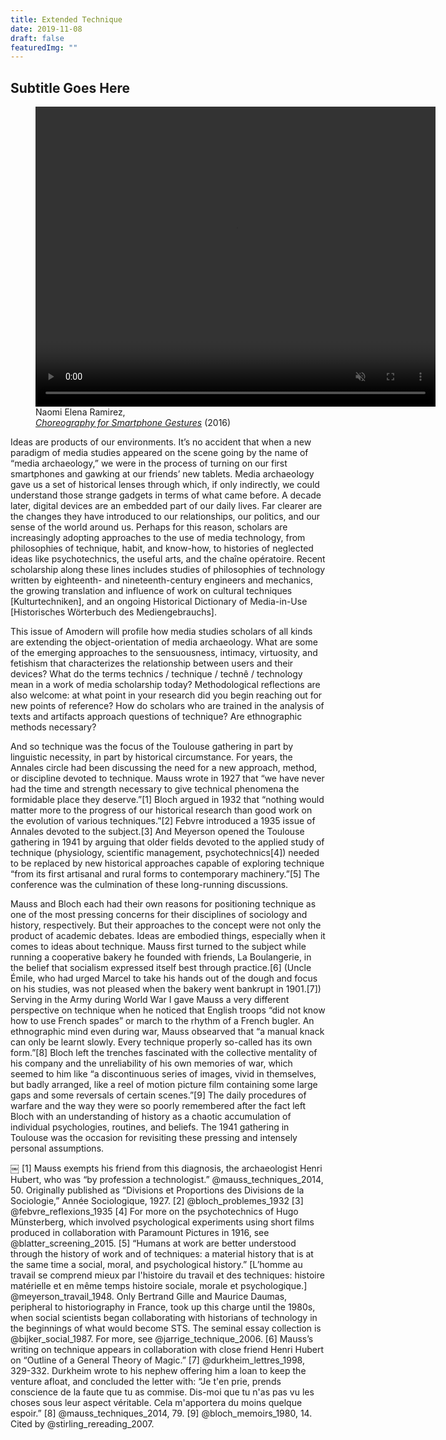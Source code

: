 ```yaml
---
title: Extended Technique
date: 2019-11-08
draft: false
featuredImg: ""
---
```


## Subtitle Goes Here

<!-- uses figcaption modifications in style.scss -->

<figure>
  <video width="640" height="480" autoplay loop muted>
    <source src="/choreography_short.mp4" type="video/mp4">
    Your browser does not support the video tag.
  </video>
  <figcaption>Naomi Elena Ramirez,<br> <a href="http://thefelt.org/issues/2/naomi_elena_ramirez.htm"><i>Choreography for Smartphone Gestures</a></i> (2016)</figcaption>
</figure>

Ideas are products of our environments. It’s no accident that when a new paradigm of media studies appeared on the scene going by the name of “media archaeology,” we were in the process of turning on our first smartphones and gawking at our friends’ new tablets. Media archaeology gave us a set of historical lenses through which, if only indirectly, we could understand those strange gadgets in terms of what came before. A decade later, digital devices are an embedded part of our daily lives. Far clearer are the changes they have introduced to our relationships, our politics, and our sense of the world around us. Perhaps for this reason, scholars are increasingly adopting approaches to the use of media technology, from philosophies of technique, habit, and know-how, to histories of neglected ideas like psychotechnics, the useful arts, and the chaîne opératoire. Recent scholarship along these lines includes studies of philosophies of technology written by eighteenth- and nineteenth-century engineers and mechanics, the growing translation and influence of work on cultural techniques [Kulturtechniken], and an ongoing Historical Dictionary of Media-in-Use [Historisches Wörterbuch des Mediengebrauchs].

This issue of Amodern will profile how media studies scholars of all kinds are extending the object-orientation of media archaeology. What are some of the emerging approaches to the sensuousness, intimacy, virtuosity, and fetishism that characterizes the relationship between users and their devices? What do the terms technics / technique / technê / technology mean in a work of media scholarship today? Methodological reflections are also welcome: at what point in your research did you begin reaching out for new points of reference? How do scholars who are trained in the analysis of texts and artifacts approach questions of technique? Are ethnographic methods necessary?

<!--
<figure>
  <center>
  <video width="640" height="480" controls>
    <source src="/saariaho_sept_papillons_2000.mp4" type="video/mp4">
    Your browser does not support the video tag.
  </video>
  </center>
  <figcaption>Kaija Saariaho, Sept Papillons (2000)<br>Danielle Cho, cello</figcaption>
</figure>
-->

And so technique was the focus of the Toulouse gathering in part by linguistic necessity, in part by historical circumstance. For years, the Annales circle had been discussing the need for a new approach, method, or discipline devoted to technique. Mauss wrote in 1927 that “we have never had the time and strength necessary to give technical phenomena the formidable place they deserve.”[1] Bloch argued in 1932 that “nothing would matter more to the progress of our historical research than good work on the evolution of various techniques.”[2] Febvre introduced a 1935 issue of Annales devoted to the subject.[3] And Meyerson opened the Toulouse gathering in 1941 by arguing that older fields devoted to the applied study of technique (physiology, scientific management, psychotechnics[4]) needed to be replaced by new historical approaches capable of exploring technique “from its first artisanal and rural forms to contemporary machinery.”[5] The conference was the culmination of these long-running discussions.

Mauss and Bloch each had their own reasons for positioning technique as one of the most pressing concerns for their disciplines of sociology and history, respectively. But their approaches to the concept were not only the product of academic debates. Ideas are embodied things, especially when it comes to ideas about technique. Mauss first turned to the subject while running a cooperative bakery he founded with friends, La Boulangerie, in the belief that socialism expressed itself best through practice.[6] (Uncle Émile, who had urged Marcel to take his hands out of the dough and focus on his studies, was not pleased when the bakery went bankrupt in 1901.[7]) Serving in the Army during World War I gave Mauss a very different perspective on technique when he noticed that English troops “did not know how to use French spades” or march to the rhythm of a French bugler. An ethnographic mind even during war, Mauss obsearved that “a manual knack can only be learnt slowly. Every technique properly so-called has its own form.”[8] Bloch left the trenches fascinated with the collective mentality of his company and the unreliability of his own memories of war, which seemed to him like “a discontinuous series of images, vivid in themselves, but badly arranged, like a reel of motion picture film containing some large gaps and some reversals of certain scenes.”[9] The daily procedures of warfare and the way they were so poorly remembered after the fact left Bloch with an understanding of history as a chaotic accumulation of individual psychologies, routines, and beliefs. The 1941 gathering in Toulouse was the occasion for revisiting these pressing and intensely personal assumptions.

￼
[1] Mauss exempts his friend from this diagnosis, the archaeologist Henri Hubert, who was “by profession a technologist.” @mauss_techniques_2014, 50. Originally published as “Divisions et Proportions des Divisions de la Sociologie,” Année Sociologique, 1927.
[2] @bloch_problemes_1932
[3] @febvre_reflexions_1935
[4] For more on the psychotechnics of Hugo Münsterberg, which involved psychological experiments using short films produced in collaboration with Paramount Pictures in 1916, see @blatter_screening_2015.
[5] “Humans at work are better understood through the history of work and of techniques: a material history that is at the same time a social, moral, and psychological history.” [L’homme au travail se comprend mieux par l'histoire du travail et des techniques: histoire matérielle et en même temps histoire sociale, morale et psychologique.] @meyerson_travail_1948. Only Bertrand Gille and Maurice Daumas, peripheral to historiography in France, took up this charge until the 1980s, when social scientists began collaborating with historians of technology in the beginnings of what would become STS. The seminal essay collection is @bijker_social_1987. For more, see @jarrige_technique_2006.
[6] Mauss’s writing on technique appears in collaboration with close friend Henri Hubert on “Outline of a General Theory of Magic.”
[7] @durkheim_lettres_1998, 329-332. Durkheim wrote to his nephew offering him a loan to keep the venture afloat, and concluded the letter with: “Je t'en prie, prends conscience de la faute que tu as commise. Dis-moi que tu n'as pas vu les choses sous leur aspect véritable. Cela m'apportera du moins quelque espoir.”
[8] @mauss_techniques_2014, 79.
[9] @bloch_memoirs_1980, 14. Cited by @stirling_rereading_2007.
